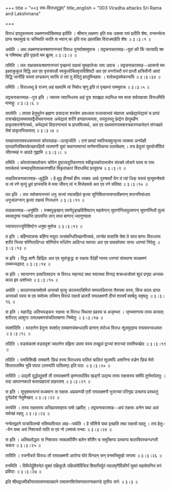 +++
title = "००३ राम-विराधयुद्धम्"
title_english = "003 Viradha attacks Sri Rama and Lakshmana"

+++


विराधं ज्ञातुकामस्य लक्ष्मणस्योक्तिमाह इतीति । श्रीमान् लक्ष्मणः इति वचः
उक्त्वा रामं प्रतीति शेषः, वनमभ्येत्य प्राप्य यथामुखं यः चरिष्यति चरति स
भवान् कः इति वचः प्रहसन्निव विराधमाहेति शेषः  ॥  ३।३।१  ॥   

  

अथेति । अथ लक्ष्मणवचनश्रवणानन्तरं विराधः पुनर्वाक्यमुवाच ।
तद्वचनाकारमाह--युवां कौ किं जात्यादि क्व च गमिष्यथः इति पृछतो मम ब्रूतम्
 ॥  ३।३।२  ॥   

  

तमिति । ततः राक्षसवचःश्रवणानन्तरं पृच्छन्तं राक्षसं सुमहातेजाः रामः उवाच
। तद्वचनाकारमाह--आत्मनो मम इक्ष्वाकुकुलं विद्धि अत एव वृत्तसंपन्नौ
स्वकुलोचितवृत्तविशिष्टौ अत एव वनगोचरौ वनं प्राप्तौ क्षत्रियौनौ आवां
विद्धि जानीहि यस्त्वं दण्डकान् चरसि तं त्वां तु वेदितुं ज्ञातुमिच्छावः ।
श्लोकद्वयमेकान्वयि  ॥  ३।३।३४  ॥   

  

तमिति । विराधस्तु हे राजन् अहं वक्ष्यामि त्वं निबोध श्रृणु इति तं
पृच्छन्तं राममुवाच  ॥  ३।३।५  ॥   

  

तद्वचनाकारमाह--पुत्र इति । जवस्य जवाभिधस्य अहं पुत्रः शतह्लदा तदभिधा मम
माता सर्वराक्षसाः विराधमिति मामाहुः  ॥  ३।३।६  ॥   

  

तपसेति । तपसा हेतुभूतेन ब्रह्मणः प्रसादजा शस्त्रेण अवध्यता वध्यत्वाभावं
संप्राप्ता अच्छेद्याभेद्यत्वं च प्राप्तं
तत्राच्छेद्यत्वमवयवद्वैधीभवनाभावः अभेद्यत्वं शरीरे व्रणप्राप्त्यभावः,
वस्तुतस्तु छेद्येन छेत्तुमर्हेण प्राकृतशस्त्रेणेत्यर्थः, अभेद्यत्वं
विदारणाभावं च प्राप्तमित्यर्थः, अत एव वक्ष्यमाणरामशस्त्रकरणकभेदनं
संगच्छते तेषां प्राकृतभिन्नत्वात्  ॥  ३।३।७  ॥   

  

रामहस्तात्स्ववधकामस्तं कोपयन्नाह--उत्सृज्येति । एनां प्रमदां
स्वस्त्रियमुत्सृज्य त्यक्त्वा अनपेक्षौ एतत्प्राप्तिविषयकेच्छारहितौ
त्वरमाणौ युवां यथागतमागतं मार्गमनतिकम्य पलायेथाम् । तत्र हेतुःवां
युवयोर्जीवितं जीवनमहं न आददे गृह्णामि  ॥  ३।३।८  ॥   

  

तमिति । कोपसंरक्तलोचनः कोपेन दुष्टत्वदूरीकरणाय स्वीकृतकोपाभासेन संरक्ते
लोचने यस्य स रामः पापचेतसं जन्मप्रभृतिपापकरणशीलं विकृताकारं विराधमिदं
प्रत्युवाच  ॥  ३।३।९  ॥   

  

तत्प्रतिवचनाकारमाह--क्षुद्रेति । हे क्षुद्र हीनार्थं हीनः त्यक्तः अर्थः
पुरुषार्थो येन तं त्वां धिक् यस्त्वं मृत्युमन्वेषसे स त्वं रणे मृत्युं
ध्रुवं प्राप्स्यसि मे मया जीवन् त्वं न विभोक्ष्यसे अत एव रणे संतिष्ठ  ॥ 
३।३।१०  ॥   

  

तत इति । ततः स्वोक्त्यनन्तरं धनुः सज्यं ज्यासहितं कृत्वा
सुनिशितानत्यन्ततीक्ष्णान् शरानभिसंधाय धनुःसंलग्नान् कृत्वा राक्षसं
निजधान  ॥  ३।३।११  ॥   

  

तत्प्रकारमाह--धनुषेति । रुक्मपुङ्खान् स्वर्णपुङ्खविशिष्टान् महावेगान्
सुपर्णानिलतुल्यगान् सुपर्णानिलौ तुल्यं स्वसादृश्यं गच्छन्ति प्रापयन्ति
तान् सप्त बाणान् ज्यागुणवता  

ज्यारूपरज्जुविशिष्टेन धनुषा मुमोच  ॥  ३।३।१२  ॥   

  

त इति । बर्हिणवाससः बर्हिणा मयूराः तत्संबन्धिपिच्छानीत्यर्थः, तान्येव
वासांसि येषां ते सप्त बाणाः विराधस्य शरीरं भित्त्वा शोणितादिग्धाः
शोणितेन रुधिरेण आदिग्धा व्याप्ताः अत एव पावकोपमाः सन्तः धरण्यां निपेतुः
 ॥  ३।३।१३  ॥   

  

स इति । विद्धः बाणैः छिद्रितः अत एव सुसंक्रुद्धः स राक्षसः वैदेहीं
न्यस्य धरण्यां संस्थाप्य सलक्ष्मणं राममभ्यद्रवत्  ॥  ३।३।१४  ॥   

  

स इति । व्यात्ताननः प्रसारितवदनः स विराधः महानादं यथा स्यात्तथा विनद्य
शक्रध्वजोपमं शूलं प्रगृह्य अन्तकः काल इव अशोभत  ॥  ३।३।१५  ॥   

  

अथेति । कालान्तकयमोपमे अन्तको मृत्युः कालस्तन्निमित्तं यमस्तन्नियन्ता
तैरुपमा यस्य, किंच कालः प्राप्तः अन्ताको यस्य स एव यमोपमः तस्मिन् विराधे
राक्षसे भ्रातरौ रामलक्ष्मणौ दीप्तं शरवर्षं ववर्षतुः ववृषतुः  ॥  ३।३।१६
 ॥   

  

स इति । महारौद्रः अतिभयङ्करः राक्षसः स विराधः स्थित्वा प्रहस्य च अजृम्भत
। जृम्भमाणस्य तस्य कायात् शरीरात् आशुगाः रामलक्ष्मणसंचलितबाणाः निष्पेतुः
 ॥  ३।३।१७  ॥   

  

स्पर्शादिति । वरदानेन हेतुना स्पर्शात् रामबाणसंबन्धादपि प्राणान् संरोध्य
विराधः शूलमुद्यम्य राघवावभ्यधावत  ॥  ३।३।१८  ॥   

  

तदिति । वज्रसंकाशं वज्रसदृशं ज्वलनेन वह्निना उपमा यस्य तच्छूलं द्वाभ्यां
शराभ्यां रामश्चिच्छेद  ॥  ३।३।१९  ॥   

  

तदिति । रामविशिखैः रामबाणैः छिन्नं तस्य विराधस्य पातितं चालितं शूलमपि
अशनिना वज्रेण छिन्नं मेरोः शिलातलमिव भुवि पपात ऽतस्यापि पातितम्ऽ इति
पाठः  ॥  ३।३।२०  ॥   

  

ताविति । उद्यतौ युद्धोद्युक्तौ तौ रामलक्ष्मणौ कृष्णसर्पाविव खड्गौ
उद्यम्य तस्य राक्षसस्य समीपे तूर्णमापेततुः । तदा आपतनकाले बलात्प्रहरतां
प्राहरताम्  ॥  ३।३।२१  ॥   

  

स इति । सुभृशमत्यन्तं वध्यमानः स राक्षसः अप्रकम्प्यौ एतौ रामलक्ष्मणौ
भुजाभ्यां परिगृह्य उत्थाप्य प्रस्थातुं दुर्गप्रदेशं नेतुमैच्छत्  ॥ 
३।३।२२  ॥   

  

तस्येति । तस्य राक्षसस्य अभिप्रायमाज्ञाय रामो ऽब्रवीत् ।
तद्वचनाकारमाह--अयं राक्षसः अनेन यथा अलं यथेच्छं वहतु  ॥  ३।३।२३  ॥   

  

नन्वेतद्वहने यात्राविलम्बो भविष्यतीत्यत आह--यथेति । हे सौमित्रे यथा
इच्छति तथा राक्षसो वहतु । तत्र हेतुः--येन यथा अयं निशाचरो याति स एव नो
ऽस्माकं पन्थाः  ॥  ३।३।२४  ॥   

  

स इति । अतिबलोद्धतः स निशाचरः स्वबलवीर्येण बलेन शौर्येण च समुत्क्षिप्य
उत्थाप्य बालाविवस्कन्धगतौ चकार  ॥  ३।३।२५  ॥   

  

ताविति । रजनीचरो विराधः तौ रामलक्ष्मणौ आरोप्य घोरं विनदन् सन् वनमभिमुखो
जगामा  ॥  ३।३।२६  ॥   

  

वनमिति । विविधैर्द्रुमैरुपेतं युक्तं पक्षिकुलैः पक्षिसंघैर्विचित्रं
शिवाभिर्युतं व्यालमृगैर्विकीर्णं युक्तं महामेघनिभं वनं प्रविष्टः  ॥ 
३।३।२७  ॥   

  

इति श्रीमद्वाल्मीकीयरामायणव्याख्याने रामायणशिरोमणावारण्यकाण्डे तृतीयः
सर्गः  ॥  ३।३  ॥   

  


